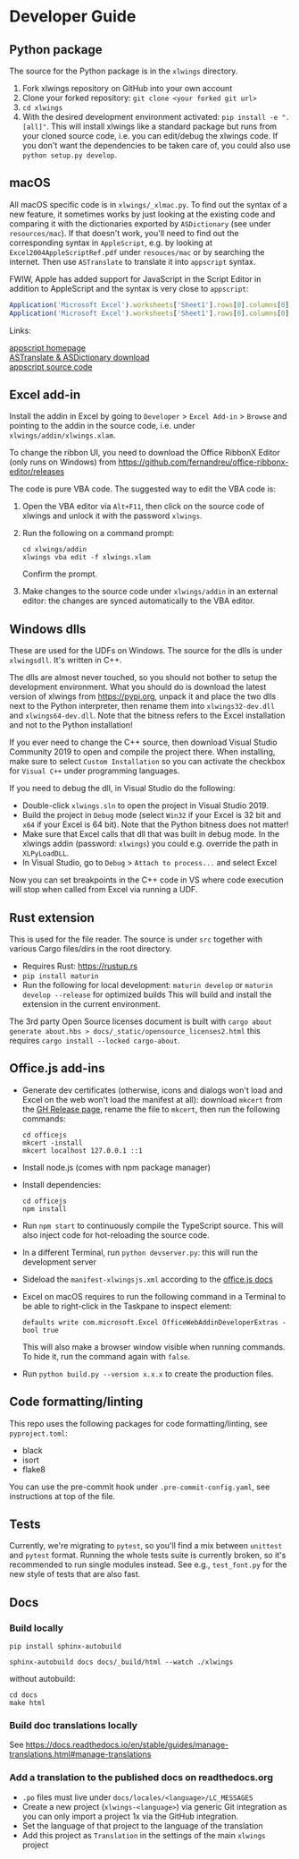 # Developer Guide

## Python package

The source for the Python package is in the `xlwings` directory.

1. Fork xlwings repository on GitHub into your own account
2. Clone your forked repository: `git clone <your forked git url>`
3. `cd xlwings`
4. With the desired development environment activated: `pip install -e ".[all]"`. This will install xlwings like a standard package
   but runs from your cloned source code, i.e. you can edit/debug the xlwings code. If you don't want the dependencies to be taken care of, you could also use `python setup.py develop`.

## macOS

All macOS specific code is in `xlwings/_xlmac.py`. To find out the syntax of a new feature, it sometimes works by just looking at the existing
code and comparing it with the dictionaries exported by `ASDictionary` (see under `resources/mac`).
If that doesn't work, you'll need to find out the corresponding syntax in `AppleScript`, e.g. by looking at `Excel2004AppleScriptRef.pdf`
under `resouces/mac` or by searching the internet. Then use `ASTranslate` to translate it into `appscript` syntax.

FWIW, Apple has added support for JavaScript in the Script Editor in addition to AppleScript and the syntax is very close to `appscript`:

```js
Application('Microsoft Excel').worksheets['Sheet1'].rows[0].columns[0].value.get()
Application('Microsoft Excel').worksheets['Sheet1'].rows[0].columns[0].properties.get()
```

Links:

[appscript homepage](http://appscript.sourceforge.net/)  
[ASTranslate & ASDictionary download](https://sourceforge.net/projects/appscript/files/)  
[appscript source code](https://github.com/hhas/appscript)

## Excel add-in

Install the addin in Excel by going to `Developer` > `Excel Add-in` > `Browse` and pointing to the addin in the source code,
i.e. under `xlwings/addin/xlwings.xlam`.

To change the ribbon UI, you need to download the Office RibbonX Editor (only runs on Windows) from 
https://github.com/fernandreu/office-ribbonx-editor/releases

The code is pure VBA code. The suggested way to edit the VBA code is:

1. Open the VBA editor via `Alt+F11`, then click on the source code of xlwings and unlock it with the password `xlwings`.
2. Run the following on a command prompt: 

   ```
   cd xlwings/addin
   xlwings vba edit -f xlwings.xlam
   ```
   
   Confirm the prompt.


3. Make changes to the source code under `xlwings/addin` in an external editor: the changes are synced automatically to the VBA editor.


## Windows dlls

These are used for the UDFs on Windows. The source for the dlls is under `xlwingsdll`. It's written in C++.

The dlls are almost never touched, so you should not bother to setup the development environment. What you should do is
download the latest version of xlwings from https://pypi.org, unpack it and place the two dlls next to the Python interpreter,
then rename them into `xlwings32-dev.dll` and `xlwings64-dev.dll`. Note that the bitness refers to the Excel
installation and not to the Python installation!

If you ever need to change the C++ source, then download Visual Studio Community 2019 to open and compile the 
project there. When installing, make sure to select `Custom Installation` so you can activate the checkbox for `Visual C++` under
programming languages.

If you need to debug the dll, in Visual Studio do the following:

* Double-click `xlwings.sln` to open the project in Visual Studio 2019.
* Build the project in `Debug` mode (select `Win32` if your Excel is 32 bit and `x64` if your Excel is 64 bit). Note that the Python bitness does not matter!
* Make sure that Excel calls that dll that was built in debug mode. In the xlwings addin (password: `xlwings`) you could e.g. override the path in `XLPyLoadDLL`.
* In Visual Studio, go to `Debug` > `Attach to process...` and select Excel

Now you can set breakpoints in the C++ code in VS where code execution will stop when called from Excel via running a UDF.

## Rust extension

This is used for the file reader. The source is under `src` together with various Cargo files/dirs in the root directory.

* Requires Rust: https://rustup.rs
* `pip install maturin`
* Run the following for local development:
  `maturin develop` or `maturin develop --release` for optimized builds
  This will build and install the extension in the current environment.

The 3rd party Open Source licenses document is built with `cargo about generate about.hbs > docs/_static/opensource_licenses2.html` this requires `cargo install --locked cargo-about`.

## Office.js add-ins

* Generate dev certificates (otherwise, icons and dialogs won't load and Excel on the web won't load the manifest at all): download `mkcert` from the [GH Release page](https://github.com/FiloSottile/mkcert/releases), rename the file to `mkcert`, then run the following commands:
  ```
  cd officejs
  mkcert -install
  mkcert localhost 127.0.0.1 ::1
  ```
* Install node.js (comes with npm package manager)
* Install dependencies:

  ```
  cd officejs
  npm install
  ```
* Run `npm start` to continuously compile the TypeScript source. This will also inject code for hot-reloading the source code.
* In a different Terminal, run `python devserver.py`: this will run the development server
* Sideload the `manifest-xlwingsjs.xml` according to the [office.js docs](https://learn.microsoft.com/en-us/office/dev/add-ins/testing/test-debug-office-add-ins#sideload-an-office-add-in-for-testing)
* Excel on macOS requires to run the following command in a Terminal to be able to right-click in the Taskpane to inspect element:

  ```
  defaults write com.microsoft.Excel OfficeWebAddinDeveloperExtras -bool true
  ```
  This will also make a browser window visible when running commands. To hide it, run the command again with `false`.
* Run `python build.py --version x.x.x` to create the production files.

## Code formatting/linting

This repo uses the following packages for code formatting/linting, see `pyproject.toml`:

* black
* isort
* flake8

You can use the pre-commit hook under `.pre-commit-config.yaml`, see instructions at top of the file.

## Tests

Currently, we're migrating to `pytest`, so you'll find a mix between `unittest` and `pytest` format.
Running the whole tests suite is currently broken, so it's recommended to run single modules instead.
See e.g., `test_font.py` for the new style of tests that are also fast.

## Docs

### Build locally

```
pip install sphinx-autobuild
```

```
sphinx-autobuild docs docs/_build/html --watch ./xlwings
```

without autobuild:

```
cd docs
make html
```

### Build doc translations locally

See https://docs.readthedocs.io/en/stable/guides/manage-translations.html#manage-translations

### Add a translation to the published docs on readthedocs.org

* `.po` files must live under `docs/locales/<language>/LC_MESSAGES`
* Create a new project (`xlwings-<language>`) via generic Git integration as you can only import a project 1x via the GitHub integration.
* Set the language of that project to the language of the translation
* Add this project as `Translation` in the settings of the main `xlwings` project
